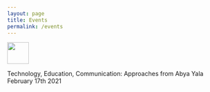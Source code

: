 ```yaml
---
layout: page
title: Events
permalink: /events
---
```


<img src= ./assets/images/Technology_Flyer_2021.png width="50" height="50"/>

Technology, Education, Communication: Approaches from Abya Yala
February 17th 2021



